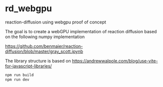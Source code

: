 # rd_webgpu
reaction-diffusion using webgpu proof of concept

The goal is to create a webGPU implementation of reaction diffusion based on the following
numpy implementation

https://github.com/benmaier/reaction-diffusion/blob/master/gray_scott.ipynb

The library structure is based on
https://andrewwalpole.com/blog/use-vite-for-javascript-libraries/


```bash
npm run build
npm run dev
```
